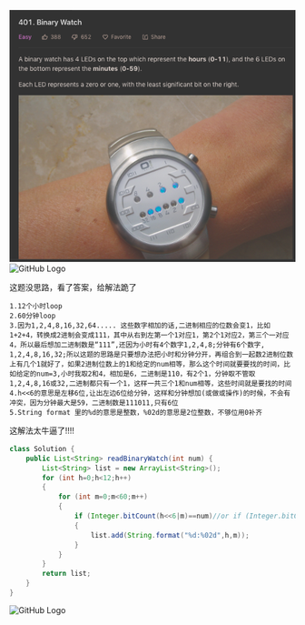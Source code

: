 ![GitHub Logo](/image/401.1.png)
![GitHub Logo](/image/402.1.png)

这题没思路，看了答案，给解法跪了

    1.12个小时loop
    2.60分钟loop
    3.因为1,2,4,8,16,32,64..... 这些数字相加的话,二进制相应的位数会变1，比如1+2+4，转换成2进制会变成111，其中从右到左第一个1对应1，第2个1对应2，第三个一对应4，所以最后想加二进制数是“111”,还因为小时有4个数字1,2,4,8;分钟有6个数字, 1,2,4,8,16,32;所以这题的思路是只要想办法把小时和分钟分开，再组合到一起数2进制位数上有几个1就好了，如果2进制位数上的1和给定的num相等，那么这个时间就要要找的时间，比如给定的num=3,小时我取2和4，相加是6，二进制是110，有2个1，分钟取不管取1,2,4,8,16或32,二进制都只有一个1，这样一共三个1和num相等，这些时间就是要找的时间
    4.h<<6的意思是左移6位,让出左边6位给分钟，这样和分钟想加(或做或操作)的时候，不会有冲突，因为分钟最大是59，二进制数是111011,只有6位
    5.String format 里的%d的意思是整数，%02d的意思是2位整数，不够位用0补齐

这解法太牛逼了!!!!

```java
class Solution {
    public List<String> readBinaryWatch(int num) {
        List<String> list = new ArrayList<String>();
        for (int h=0;h<12;h++)
        {
            for (int m=0;m<60;m++)
            {
                if (Integer.bitCount(h<<6|m)==num)//or if (Integer.bitCount(h*6+m)==num)/
                {
                    list.add(String.format("%d:%02d",h,m));
                }
            }
        }
        return list;
    }
}
```

![GitHub Logo](/image/402.3.png)